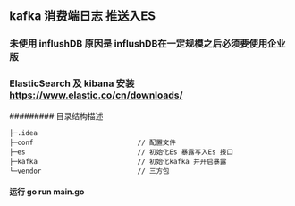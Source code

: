 ## kafka 消费端日志 推送入ES
### 未使用 influshDB 原因是 influshDB在一定规模之后必须要使用企业版
### ElasticSearch 及 kibana 安装 https://www.elastic.co/cn/downloads/

######### 目录结构描述
``` 
├─.idea
├─conf                          // 配置文件
├─es                            // 初始化Es 暴露写入Es 接口
├─kafka                         // 初始化kafka 并开启暴露
└─vendor                        // 三方包
```

#### 运行 go run main.go